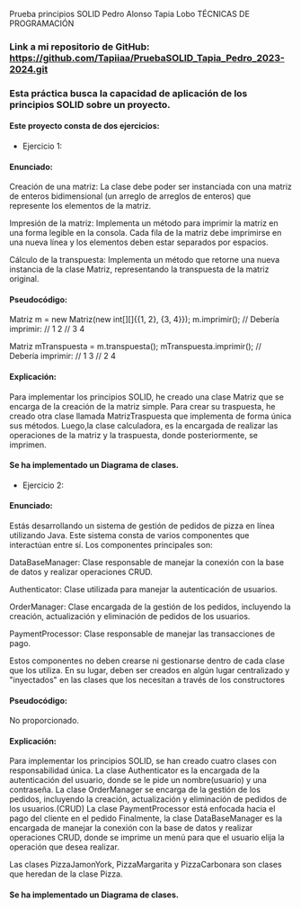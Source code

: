 Prueba principios SOLID Pedro Alonso Tapia Lobo TÉCNICAS DE PROGRAMACIÓN
### Link a mi repositorio de GitHub: https://github.com/Tapiiaa/PruebaSOLID_Tapia_Pedro_2023-2024.git
### Esta práctica busca la capacidad de aplicación de los principios SOLID sobre un proyecto.

#### Este proyecto consta de dos ejercicios:
- Ejercicio 1:
#### Enunciado:
Creación de una matriz: La clase debe poder ser instanciada con una matriz de enteros bidimensional (un arreglo de arreglos de enteros) que represente los elementos de la matriz.

Impresión de la matriz: Implementa un método para imprimir la matriz en una forma legible en la consola. Cada fila de la matriz debe imprimirse en una nueva línea y los elementos deben estar separados por espacios.

Cálculo de la transpuesta: Implementa un método que retorne una nueva instancia de la clase Matriz, representando la transpuesta de la matriz original.
#### Pseudocódigo:
Matriz m = new Matriz(new int[][]{{1, 2}, {3, 4}});
m.imprimir();
// Debería imprimir:
// 1 2
// 3 4

Matriz mTranspuesta = m.transpuesta();
mTranspuesta.imprimir();
// Debería imprimir:
// 1 3
// 2 4
#### Explicación:
Para implementar los principios SOLID, he creado una clase Matriz que se encarga de la creación de la matriz simple. 
Para crear su traspuesta, he creado otra clase llamada MatrizTraspuesta que implementa de forma única sus métodos. 
Luego,la clase calculadora, es la encargada de realizar las operaciones de la matriz y la traspuesta, donde posteriormente, se imprimen.

#### Se ha implementado un Diagrama de clases.
- Ejercicio 2:
#### Enunciado:
Estás desarrollando un sistema de gestión de pedidos de pizza en línea utilizando Java. Este sistema consta de varios componentes que interactúan entre sí. Los componentes principales son:

DataBaseManager: Clase responsable de manejar la conexión con la base de datos y realizar operaciones CRUD.

Authenticator: Clase utilizada para manejar la autenticación de usuarios.

OrderManager: Clase encargada de la gestión de los pedidos, incluyendo la creación, actualización y eliminación de pedidos de los usuarios.

PaymentProcessor: Clase responsable de manejar las transacciones de pago.

Estos componentes no deben crearse ni gestionarse dentro de cada clase que los utiliza. En su lugar, deben ser creados en algún lugar centralizado y "inyectados" en las clases que los necesitan a través de los constructores

#### Pseudocódigo:
No proporcionado.
#### Explicación:
Para implementar los principios SOLID, se han creado cuatro clases con responsabilidad única. 
La clase Authenticator es la encargada de la autenticación del usuario, donde se le pide un nombre(usuario) y una contraseña. 
La clase OrderManager se encarga de la gestión de los pedidos, incluyendo la creación, actualización y eliminación de pedidos de los usuarios.(CRUD)
La clase PaymentProcessor está enfocada hacia el pago del cliente en el pedido
Finalmente, la clase DataBaseManager es la encargada de manejar la conexión con la base de datos y realizar operaciones CRUD, donde se imprime un menú para que el usuario elija la operación que desea realizar. 

Las clases PizzaJamonYork, PizzaMargarita y PizzaCarbonara son clases que heredan de la clase Pizza.
#### Se ha implementado un Diagrama de clases.



